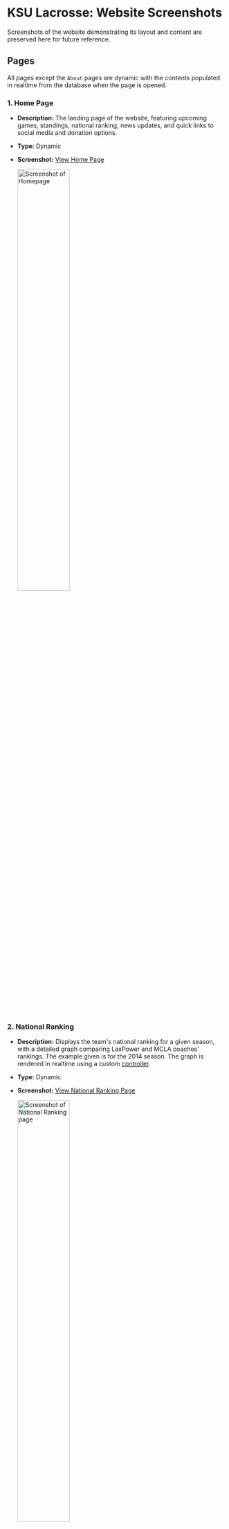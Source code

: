 # KSU Lacrosse: Website Screenshots

Screenshots of the website demonstrating its layout and content are preserved here for future reference.

## Pages
All pages except the `About` pages are dynamic with the contents populated in realtime from the database when the page is opened.

### 1. Home Page
- **Description:** The landing page of the website, featuring upcoming games, standings, national ranking, news updates, and quick links to social media and donation options.
- **Type:** Dynamic
- **Screenshot:** [View Home Page](./images/homepage.png)

    <img src="./images/homepage.png" alt="Screenshot of Homepage" width="50%">

### 2. National Ranking
- **Description:** Displays the team's national ranking for a given season, with a detailed graph comparing LaxPower and MCLA coaches' rankings. The example given is for the 2014 season. The graph is rendered in realtime using a custom [controller](../Controllers/NationalRankingController.cs#L105).
- **Type:** Dynamic
- **Screenshot:** [View National Ranking Page](./images/national-ranking.png)

    <img src="./images/national-ranking.png" alt="Screenshot of National Ranking page" width="50%">

### 3. News Page
- **Description:** A comprehensive page listing all recent news stories, including game results and team updates.
- **Type:** Dynamic
- **Screenshot:** [View News Page](./images/news.png)

    <img src="./images/news.png" alt="Screenshot of News page" width="50%">

### 4. Sample News Story
- **Description:** An example of how a news story is shown to the user. The highlighted story is from April 2013 about the final game for the best senior class in program history, highlighting their achievements.
- **Type:** Dynamic
- **Screenshot:** [View News Story](./images/news-story.png)

    <img src="./images/news-story.png" alt="Screenshot of sample News Story page" width="50%">

### 5. About Page
- **Description:** Provides an overview of the KSU Lacrosse program, including its history, virtual varsity model, and benefits for players such as facilities, equipment, and support.
- **Type:** Static
- **Screenshot:** [View About Page](./images/about.png)

    <img src="./images/about.png" alt="Screenshot of About page" width="50%">

#### 5.1 Alumni
- **Description:** Highlights notable alumni of the program, their achievements, and contributions to the team's success.
- **Type:** Static
- **Screenshot:** [View Alumni Page](./images/about-alumni.png)

    <img src="./images/about-alumni.png" alt="Screenshot of Alumni page" width="50%">

#### 5.2 Associations
- **Description:** Details the team's membership in the Southeastern Lacrosse Conference (SELC) and the Men's Collegiate Lacrosse Association (MCLA).
- **Type:** Static
- **Screenshot:** [View Associations Page](./images/about-associations.png)

    <img src="./images/about-associations.png" alt="Screenshot of Associations page" width="50%">

#### 5.3 Contact Us
- **Description:** Provides contact details for reaching out to the KSU Lacrosse team for non-recruitment inquiries.
- **Type:** Static
- **Screenshot:** [View Contact Us Page](./images/about-contact-us.png)

    <img src="./images/about-contact-us.png" alt="Screenshot of Contact Us page" width="50%">

#### 5.4 Frequently Asked Questions (FAQ)
- **Description:** Answers common questions about the team, including recruitment, practice schedules, and equipment requirements.
- **Type:** Static
- **Screenshot:** [View FAQ Page](./images/about-faq.png)

    <img src="./images/about-faq.png" alt="Screenshot of FAQ page" width="50%">

#### 5.5 History
- **Description:** Chronicles the team's milestones and significant events year-by-year since its inception.
- **Type:** Static
- **Screenshot:** [View History Page](./images/about-history.png)

    <img src="./images/about-history.png" alt="Screenshot of History page" width="50%">

#### 5.6 Management
- **Description:** Provides biographies of the head coach and other team management staff.
- **Type:** Static
- **Screenshot:** [View Management Page](./images/about-management.png)

    <img src="./images/about-management.png" alt="Screenshot of Management page" width="50%">

#### 5.7 The Owl's Nest
- **Description:** Information about the team's home field, including location, ticket prices, and facilities.
- **Type:** Static
- **Screenshot:** [View Owl's Nest Page](./images/about-owls-nest.png)

    <img src="./images/about-owls-nest.png" alt="Screenshot of Owls Nest page" width="50%">

#### 5.8 Recruitment
- **Description:** Outlines the process for joining the team, including eligibility requirements and contact information.
- **Type:** Static
- **Screenshot:** [View Recruitment Page](./images/about-recruitment.png)

    <img src="./images/about-recruitment.png" alt="Screenshot of Recruitment page" width="50%">

#### 5.9 Printable Schedules & Media Guides
- **Description:** Provides downloadable schedules and historical media guides created by the KSU Lacrosse team.
- **Type:** Static
- **Screenshot:** [View Schedules & Media Guides Page](./images/about-schedule-prints-media-guides.png)

    <img src="./images/about-schedule-prints-media-guides.png" alt="Screenshot of Media page" width="50%">

